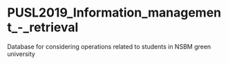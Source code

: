 # PUSL2019_Information_management_-_retrieval
Database for considering operations related to students in NSBM green university
